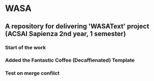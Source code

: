 # WASA
## A repository for delivering 'WASAText' project (ACSAI Sapienza 2nd year, 1 semester)
### Start of the work 
### Added the Fantastic Coffee (Decaffienated) Template 
### Test on merge confilct

